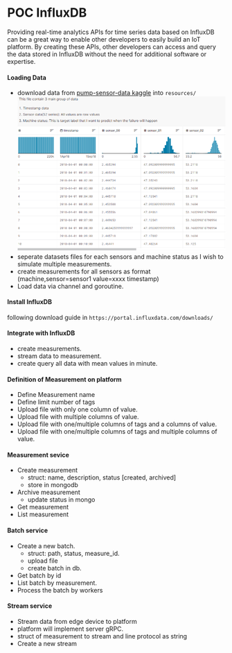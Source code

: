 # POC InfluxDB
 Providing real-time analytics APIs for time series data based on InfluxDB can be a great way to enable other developers to easily build an IoT platform. By creating these APIs, other developers can access and query the data stored in InfluxDB without the need for additional software or expertise.

#### Loading Data
- download data from [pump-sensor-data kaggle](https://www.kaggle.com/datasets/nphantawee/pump-sensor-data) into `resources/`
  ![](resources/dataset.png)
- seperate datasets files for each sensors and machine status as I wish to simulate multiple measurements.
- create measurements for all sensors as format (machine,sensor=sensor1 value=xxxx timestamp)
- Load data via channel and goroutine.

#### Install InfluxDB
following download guide in `https://portal.influxdata.com/downloads/`

#### Integrate with InfluxDB
- create measurements.
- stream data to measurement.
- create query all data with mean values in minute.

#### Definition of Measurement on platform
- Define Measurement name
- Define limit number of tags
- Upload file with only one column of value.
- Upload file with multiple columns of value.
- Upload file with one/multiple columns of tags and a columns of value.
- Upload file with one/multiple columns of tags and multiple columns of value.

#### Measurement sevice
- Create measurement
  - struct: name, description, status [created, archived]
  - store in mongodb
- Archive measurement
  - update status in mongo
- Get measurement
- List measurement

#### Batch service
- Create a new batch.
  - struct: path, status, measure_id.
  - upload file
  - create batch in db.
- Get batch by id
- List batch by measurement.
- Process the batch by workers

#### Stream service
- Stream data from edge device to platform
- platform will implement server gRPC.
- struct of measurement to stream and line protocol as string
- Create a new stream